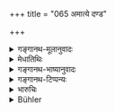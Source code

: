 +++
title = "065 अमात्ये दण्ड"

+++

<details><summary>गङ्गानथ-मूलानुवादः</summary>

The army is dependent upon the minister (of war); on the army rests the act of ruling; the treasury and the realm are dependent upon the king, and upon the ambassador depend peace and its opposite.—(65)
</details>

<details><summary>मेधातिथिः</summary>

**अमात्ये** सेनापतौ **दण्डो** हस्त्यादिबलम् **आयत्तम्,** तदिच्छया कार्येषु प्रवृत्तेः । **दण्डे वैनयिकी** । यो विनेयः स्वपरराष्ट्रगतः स दण्ड्यो यतः । विनयाश्रिता **वैनयिकी **। **क्रिया** कार्यम् । **नृपतौ कोश्राष्ट्रे** **आयत्ते** । संचयस्थानं **कोशः** । **राष्ट्रं** जनपदः । द्वे च ते पराधीने न कर्तव्ये, स्वयम् एव विलम्भनीयफलग्रासाच् च । **दूते संधिविपर्ययौ** । प्रियवचनेन स्वामिकार्यप्रदर्शनेन संधिः, तद्वैपरीत्येन विग्रहः । एतद् उभयं दूतायत्तम् ॥ ७.६५ ॥

_एवं दूतार्थानुवादः । एष एवार्थः पुनर् उच्यते ।_
</details>

<details><summary>गङ्गानथ-भाष्यानुवादः</summary>

‘*Upon the minister*’—*i.e*., on the commander—‘*is* *dependent the army*’—composed of the elephant and the rest; since it is according to his wishes that it operates.

‘*On the army rests the act of ruling*’;—since the person, be he an inhabitant of the king’s own realm, or of another kingdom, who is to be ‘*ruled*’ has got to be punished; and the act pertaining thereto is called the ‘act of ruling’.

‘*The Treasury and the Realm are dependent upon the king*’—‘*Treasury*’ is the place of accumulation; and ‘*realm*’ is the country; and these two should not be made over to the charge of any other person; the king should look after them himself.

‘*Upon the ambassador depend peace and its opposite*’—‘Peace’ is obtained by the use of agreeable word and showing off what is done by his master; the opposite of this leads to ‘war’; both of these thus are dependent upon the Ambassador.—(65)

The work of the ambassador has thus been eulogised. The same fact is again reiterated:—
</details>

<details><summary>गङ्गानथ-टिप्पन्यः</summary>

This verse is quoted in *Vīramitrodaya* (Rājanīti, p. 188); and in
*Rājanītiratnākara* (p. 27b.)
</details>

<details><summary>भारुचिः</summary>

यथा बलाधिकृते हस्त्यश्वादिबलम् **आ[यत्तम्** । । । राजसमुद्यमेन राष्ट्रम् अ]भिप्रायेण वर्धते, तद् उपेक्षया च क्षीयते । एवं **दूते** संधिविग्रहाव् आयत्ताव् इत् भूतार्थसंबन्धेनैषा दूतस्तुतिः । यतश् चैतद् एव मतम् ॥ ७.६५ ॥
</details>

<details><summary>Bühler</summary>

065	The army depends on the official (placed in charge of it), the due control (of the subjects) on the army, the treasury and the (government of) the realm on the king, peace and its opposite (war) on the ambassador.
</details>
